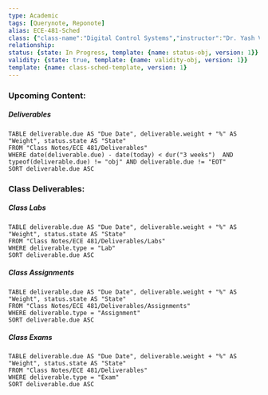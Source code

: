 ```yaml
---
type: Academic
tags: [Querynote, Reponote]
alias: ECE-481-Sched
class: {"class-name":"Digital Control Systems","instructor":"Dr. Yash Vardhan Pant","medium":"In Person","start-date":"2023-05-08","university":"University of Waterloo","class-alias":"ECE-481","template":{"name":"class-uni-obj","version":1}}
relationship: 
status: {state: In Progress, template: {name: status-obj, version: 1}}
validity: {state: true, template: {name: validity-obj, version: 1}}
template: {name: class-sched-template, version: 1} 
---
```


### Upcoming Content:
##### Deliverables
```dataview
TABLE deliverable.due AS "Due Date", deliverable.weight + "%" AS "Weight", status.state AS "State"
FROM "Class Notes/ECE 481/Deliverables"
WHERE date(deliverable.due) - date(today) < dur("3 weeks")  AND typeof(deliverable.due) != "obj" AND deliverable.due != "EOT"
SORT deliverable.due ASC
```


### Class Deliverables:
##### Class Labs
```dataview 
TABLE deliverable.due AS "Due Date", deliverable.weight + "%" AS "Weight", status.state AS "State"
FROM "Class Notes/ECE 481/Deliverables/Labs"
WHERE deliverable.type = "Lab"
SORT deliverable.due ASC
```

##### Class Assignments
```dataview 
TABLE deliverable.due AS "Due Date", deliverable.weight + "%" AS "Weight", status.state AS "State"
FROM "Class Notes/ECE 481/Deliverables/Assignments"
WHERE deliverable.type = "Assignment"
SORT deliverable.due ASC
```

##### Class Exams
```dataview 
TABLE deliverable.due AS "Due Date", deliverable.weight + "%" AS "Weight", status.state AS "State"
FROM "Class Notes/ECE 481/Deliverables"
WHERE deliverable.type = "Exam"
SORT deliverable.due ASC
```

